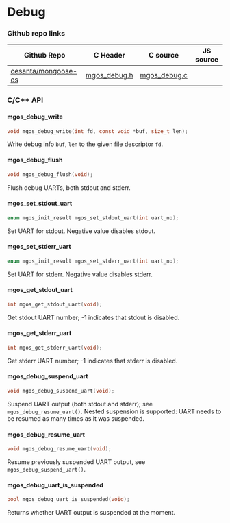 
# Debug
 
### Github repo links
| Github Repo | C Header | C source  | JS source |
| ----------- | -------- | --------  | ----------------- |
| [cesanta/mongoose-os](https://github.com/cesanta/mongoose-os) | [mgos_debug.h](https://github.com/cesanta/mongoose-os/tree/master/fw/include/mgos_debug.h) | [mgos_debug.c](https://github.com/cesanta/mongoose-os/tree/master/fw/src/mgos_debug.c)  | &nbsp;         |


### C/С++ API
#### mgos_debug_write

```c
void mgos_debug_write(int fd, const void *buf, size_t len);
```

Write debug info `buf`, `len` to the given file descriptor `fd`.
 
#### mgos_debug_flush

```c
void mgos_debug_flush(void);
```

Flush debug UARTs, both stdout and stderr.
 
#### mgos_set_stdout_uart

```c
enum mgos_init_result mgos_set_stdout_uart(int uart_no);
```
 Set UART for stdout. Negative value disables stdout. 
#### mgos_set_stderr_uart

```c
enum mgos_init_result mgos_set_stderr_uart(int uart_no);
```
 Set UART for stderr. Negative value disables stderr. 
#### mgos_get_stdout_uart

```c
int mgos_get_stdout_uart(void);
```
 Get stdout UART number; -1 indicates that stdout is disabled. 
#### mgos_get_stderr_uart

```c
int mgos_get_stderr_uart(void);
```
 Get stderr UART number; -1 indicates that stderr is disabled. 
#### mgos_debug_suspend_uart

```c
void mgos_debug_suspend_uart(void);
```

Suspend UART output (both stdout and stderr); see
`mgos_debug_resume_uart()`. Nested suspension is supported: UART needs to be
resumed as many times as it was suspended.
 
#### mgos_debug_resume_uart

```c
void mgos_debug_resume_uart(void);
```

Resume previously suspended UART output, see `mgos_debug_suspend_uart()`.
 
#### mgos_debug_uart_is_suspended

```c
bool mgos_debug_uart_is_suspended(void);
```

Returns whether UART output is suspended at the moment.
 
